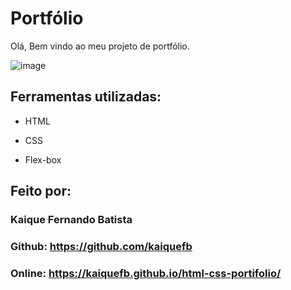 # Portfólio 
Olá, Bem vindo ao meu projeto de portfólio.

![image](https://user-images.githubusercontent.com/77756047/211304452-220fedf0-f91b-490f-8a65-a60ce860bc5c.png)

## Ferramentas utilizadas:

* HTML

* CSS

* Flex-box

## Feito por:

### Kaique Fernando Batista

### Github: https://github.com/kaiquefb

### Online: https://kaiquefb.github.io/html-css-portifolio/
